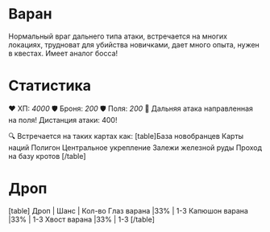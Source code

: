 # Варан
Нормальный враг дальнего типа атаки, встречается на многих локациях, трудноват для убийства новичками, дает много опыта, нужен в квестах. Имеет аналог босса!
# Cтатистика
❤ ХП: *4000*
🛡 Броня: *200*
🛡 Поля: *200*
🔫 Дальняя атака направленная на поля!
   Дистанция атаки: 400!

🔍 Встречается на таких картах как:
[table]База новобранцев
Карты наций
Полигон
Центральное укрепление
Залежи железной руды
Проход на базу кротов
[/table]
# Дроп
[table] Дроп | Шанс | Кол-во
Глаз варана |33% | 1-3
Капюшон варана |33% | 1-3
Хвост варана |33% | 1-3
[/table]